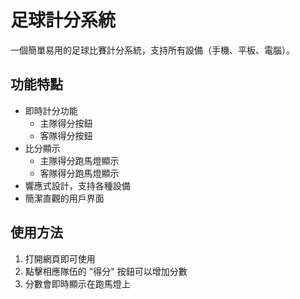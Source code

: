 # 足球計分系統

一個簡單易用的足球比賽計分系統，支持所有設備（手機、平板、電腦）。

## 功能特點

- 即時計分功能
  - 主隊得分按鈕
  - 客隊得分按鈕
- 比分顯示
  - 主隊得分跑馬燈顯示
  - 客隊得分跑馬燈顯示
- 響應式設計，支持各種設備
- 簡潔直觀的用戶界面

## 使用方法

1. 打開網頁即可使用
2. 點擊相應隊伍的 "得分" 按鈕可以增加分數
3. 分數會即時顯示在跑馬燈上




